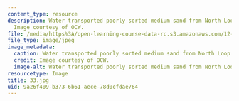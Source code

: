 ```yaml
---
content_type: resource
description: Water transported poorly sorted medium sand from North Loop River, Nebraska.
  Image courtesy of OCW.
file: /media/https%3A/open-learning-course-data-rc.s3.amazonaws.com/12-110-sedimentary-geology-fall-2004/9a26f409b3736b61aece78d0cfdae764_33.jpg
file_type: image/jpeg
image_metadata:
  caption: Water transported poorly sorted medium sand from North Loop River, Nebraska.
  credit: Image courtesy of OCW.
  image-alt: Water transported poorly sorted medium sand from North Loop River, Nebraska.
resourcetype: Image
title: 33.jpg
uid: 9a26f409-b373-6b61-aece-78d0cfdae764
---
```

